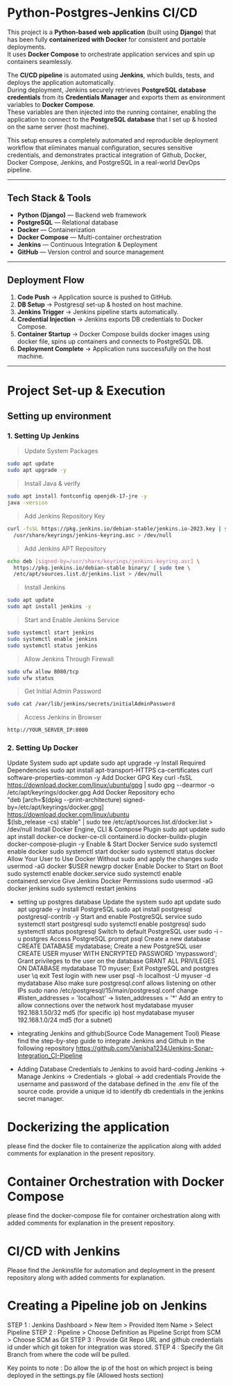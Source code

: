 # Python-Postgres-Jenkins CI/CD

This project is a **Python-based web application** (built using **Django**) that has been fully **containerized with Docker** for consistent and portable deployments.  
It uses **Docker Compose** to orchestrate application services and spin up containers seamlessly.

The **CI/CD pipeline** is automated using **Jenkins**, which builds, tests, and deploys the application automatically.  
During deployment, Jenkins securely retrieves **PostgreSQL database credentials** from its **Credentials Manager** and exports them as environment variables to **Docker Compose**.  
These variables are then injected into the running container, enabling the application to connect to the **PostgreSQL database** that I set up & hosted on the same server (host machine).

This setup ensures a completely automated and reproducible deployment workflow that eliminates manual configuration, secures sensitive credentials, and demonstrates practical integration of Github, Docker, Docker Compose, Jenkins, and PostgreSQL in a real-world DevOps pipeline.

---

## Tech Stack & Tools

- **Python (Django)** — Backend web framework  
- **PostgreSQL** — Relational database  
- **Docker** — Containerization  
- **Docker Compose** — Multi-container orchestration  
- **Jenkins** — Continuous Integration & Deployment  
- **GitHub** — Version control and source management  

---

## Deployment Flow

1. **Code Push** → Application source is pushed to GitHub.
2. **DB Setup** → Postgresql set-up & hosted on host machine. 
3. **Jenkins Trigger** → Jenkins pipeline starts automatically.   
4. **Credential Injection** → Jenkins exports DB credentials to Docker Compose.  
5. **Container Startup** → Docker Compose builds docker images using docker file, spins up containers and connects to PostgreSQL DB.  
6. **Deployment Complete** → Application runs successfully on the host machine.

---

# Project Set-up & Execution

## Setting up environment
### 1. Setting Up Jenkins
> Update System Packages
```bash
sudo apt update
sudo apt upgrade -y
```
> Install Java & verify
```bash
sudo apt install fontconfig openjdk-17-jre -y
java -version
```
> Add Jenkins Repository Key
```bash
curl -fsSL https://pkg.jenkins.io/debian-stable/jenkins.io-2023.key | sudo tee \
  /usr/share/keyrings/jenkins-keyring.asc > /dev/null
```
> Add Jenkins APT Repository
```bash
echo deb [signed-by=/usr/share/keyrings/jenkins-keyring.asc] \
  https://pkg.jenkins.io/debian-stable binary/ | sudo tee \
  /etc/apt/sources.list.d/jenkins.list > /dev/null
```
> Install Jenkins
```bash
sudo apt update
sudo apt install jenkins -y
```
> Start and Enable Jenkins Service
```bash
sudo systemctl start jenkins
sudo systemctl enable jenkins
sudo systemctl status jenkins
```
> Allow Jenkins Through Firewall
```bash
sudo ufw allow 8080/tcp
sudo ufw status
```  
> Get Initial Admin Password
```bash
sudo cat /var/lib/jenkins/secrets/initialAdminPassword
```
> Access Jenkins in Browser
```bash
http://YOUR_SERVER_IP:8080
```



### 2. Setting Up Docker
  Update System
sudo apt update
sudo apt upgrade -y
  Install Required Dependencies
sudo apt install apt-transport-HTTPS ca-certificates curl software-properties-common -y
  Add Docker GPG Key
curl -fsSL https://download.docker.com/linux/ubuntu/gpg | sudo gpg --dearmor -o /etc/apt/keyrings/docker.gpg
  Add Docker Repository
echo \
  "deb [arch=$(dpkg --print-architecture) signed-by=/etc/apt/keyrings/docker.gpg] \
  https://download.docker.com/linux/ubuntu \
  $(lsb_release -cs) stable" | sudo tee /etc/apt/sources.list.d/docker.list > /dev/null
  Install Docker Engine, CLI & Compose Plugin
sudo apt update
sudo apt install docker-ce docker-ce-cli containerd.io docker-buildx-plugin docker-compose-plugin -y
  Enable & Start Docker Service
sudo systemctl enable docker
sudo systemctl start docker
sudo systemctl status docker
  Allow Your User to Use Docker Without sudo and apply the changes
sudo usermod -aG docker $USER
newgrp docker
  Enable Docker to Start on Boot
sudo systemctl enable docker.service
sudo systemctl enable containerd.service
  Give Jenkins Docker Permissions
sudo usermod -aG docker jenkins
sudo systemctl restart jenkins


  
- setting up postgres database
  Update the system
sudo apt update
sudo apt upgrade -y
  Install PostgreSQL
sudo apt install postgresql postgresql-contrib -y
  Start and enable PostgreSQL service
sudo systemctl start postgresql
sudo systemctl enable postgresql
sudo systemctl status postgresql
  Switch to default PostgreSQL user
sudo -i -u postgres
  Access PostgreSQL prompt
psql
  Create a new database
CREATE DATABASE mydatabase;
  Create a new PostgreSQL user
CREATE USER myuser WITH ENCRYPTED PASSWORD 'mypassword';
  Grant privileges to the user on the database
GRANT ALL PRIVILEGES ON DATABASE mydatabase TO myuser;
  Exit PostgreSQL and postgres user
\q
exit
  Test login with new user
psql -h localhost -U myuser -d mydatabase
  Also make sure postgresql.conf allows listening on other IPs
sudo nano /etc/postgresql/15/main/postgresql.conf
change #listen_addresses = 'localhost' -> listen_addresses = '*'
  Add an entry to allow connections over the network
host    mydatabase    myuser    192.168.1.50/32    md5 (for specific ip)
host    mydatabase    myuser    192.168.1.0/24    md5  (for a subnet)

- integrating Jenkins and github(Source Code Management Tool)
Please find the step-by-step guide to integrate Jenkins and Github in the following repository
https://github.com/Vanisha1234/Jenkins-Sonar-Integration_CI-Pipeline

- Adding Database Credentials to Jenkins to avoid hard-coding
Jenkins -> Manage Jenkins -> Credentials -> global -> add credentials
Provide the username and password of the database defined in the .env file of the source code.
provide a unique id to identify db credentials in the jenkins secret manager.

# Dockerizing the application
please find the docker file to containerize the application along with added comments for explanation in the present repository.

# Container Orchestration with Docker Compose 
please find the docker-compose file for container orchestration along with added comments for explanation in the present repository.

# CI/CD with Jenkins
Please find the Jenkinsfile for automation and deployment in the present repository along with added comments for explanation.

# Creating a Pipeline job on Jenkins
STEP 1 : Jenkins Dashboard > New Item > Provided Item Name > Select Pipeline
STEP 2 : Pipeline > Choose Definition as Pipeline Script from SCM > Choose SCM as Git
STEP 3 : Provide Git Repo URL and github credentials id under which git token for integration was stored.
STEP 4 : Specify the Git Branch from where the code will be pulled.

Key points to note :
Do allow the ip of the host on which project is being deployed in the settings.py file (Allowed hosts section)

